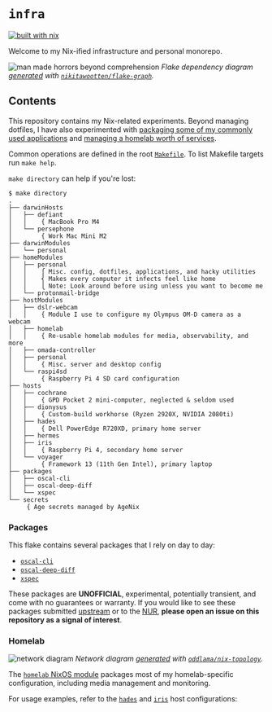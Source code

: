 # `infra`

[![built with nix](https://builtwithnix.org/badge.svg)](https://builtwithnix.org)

Welcome to my Nix-ified infrastructure and personal monorepo.

![man made horrors beyond comprehension](https://gist.githubusercontent.com/nikitawootten/a0b5b3e0afdaaa8e02ace16b955da7ec/raw/flake-graph.svg)
_Flake dependency diagram [generated](./.github/workflows/artifacts.yaml) with [`nikitawootten/flake-graph`](https://github.com/nikitawootten/flake-graph)._

## Contents

This repository contains my Nix-related experiments.
Beyond managing dotfiles, I have also experimented with [packaging some of my commonly used applications](#packages) and [managing a homelab worth of services](#homelab).

Common operations are defined in the root [`Makefile`](./Makefile).
To list Makefile targets run `make help`.

`make directory` can help if you're lost:

<!--
TODO: When I'm feeling really bored, generate automatically with a pre-commit hook
-->

```console
$ make directory
.
├── darwinHosts
│   ├── defiant
│   │    { MacBook Pro M4
│   └── persephone
│        { Work Mac Mini M2
├── darwinModules
│   └── personal
├── homeModules
│   ├── personal
│   │    ⎧ Misc. config, dotfiles, applications, and hacky utilities
│   │    ⎨ Makes every computer it infects feel like home
│   │    ⎩ Note: Look around before using unless you want to become me
│   └── protonmail-bridge
├── hostModules
│   ├── dslr-webcam
│   │    { Module I use to configure my Olympus OM-D camera as a webcam
│   ├── homelab
│   │    { Re-usable homelab modules for media, observability, and more
│   ├── omada-controller
│   ├── personal
│   │    { Misc. server and desktop config
│   └── raspi4sd
│        { Raspberry Pi 4 SD card configuration
├── hosts
│   ├── cochrane
│   │    { GPD Pocket 2 mini-computer, neglected & seldom used
│   ├── dionysus
│   │    { Custom-build workhorse (Ryzen 2920X, NVIDIA 2080ti)
│   ├── hades
│   │    { Dell PowerEdge R720XD, primary home server
│   ├── hermes
│   ├── iris
│   │    { Raspberry Pi 4, secondary home server
│   └── voyager
│        { Framework 13 (11th Gen Intel), primary laptop
├── packages
│   ├── oscal-cli
│   ├── oscal-deep-diff
│   └── xspec
└── secrets
     { Age secrets managed by AgeNix
```

### Packages

This flake contains several packages that I rely on day to day:

- [`oscal-cli`](./packages/oscal-cli/)
- [`oscal-deep-diff`](./packages/oscal-deep-diff/)
- [`xspec`](./packages/xspec/)

These packages are **UNOFFICIAL**, experimental, potentially transient, and come with no guarantees or warranty.
If you would like to see these packages submitted [upstream](https://github.com/NixOS/nixpkgs) or to the [NUR](https://nur.nix-community.org/), **please open an issue on this repository as a signal of interest**.

### Homelab

![network diagram](https://gist.githubusercontent.com/nikitawootten/a0b5b3e0afdaaa8e02ace16b955da7ec/raw/topology.svg)
_Network diagram [generated](./.github/workflows/artifacts.yaml) with [`oddlama/nix-topology`](https://github.com/oddlama/nix-topology)._

The [`homelab` NixOS module](./hostModules/homelab/) packages most of my homelab-specific configuration, including media management and monitoring.

For usage examples, refer to the [`hades`](./hosts/hades/) and [`iris`](./hosts/iris/) host configurations:
